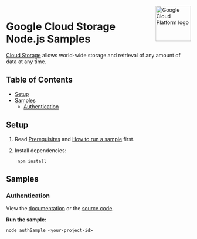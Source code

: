 <img src="https://avatars2.githubusercontent.com/u/2810941?v=3&s=96" alt="Google Cloud Platform logo" title="Google Cloud Platform" align="right" height="96" width="96"/>

# Google Cloud Storage Node.js Samples

[Cloud Storage][storage_docs] allows world-wide storage and retrieval of any
amount of data at any time.

[storage_docs]: https://cloud.google.com/storage/docs/

## Table of Contents

* [Setup](#setup)
* [Samples](#samples)
  * [Authentication](#authentication)

## Setup

1. Read [Prerequisites][prereq] and [How to run a sample][run] first.
1. Install dependencies:

        npm install

[prereq]: ../README.md#prerequisities
[run]: ../README.md#how-to-run-a-sample

## Samples

### Authentication

View the [documentation][authentication_docs] or the [source code][authentication_code].

__Run the sample:__

    node authSample <your-project-id>

[authentication_docs]: https://cloud.google.com/storage/docs/authentication#acd-examples
[authentication_code]: authSample.js
